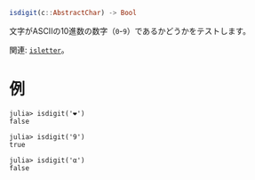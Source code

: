 ```julia
isdigit(c::AbstractChar) -> Bool
```

文字がASCIIの10進数の数字（`0`-`9`）であるかどうかをテストします。

関連: [`isletter`](@ref)。

# 例

```jldoctest
julia> isdigit('❤')
false

julia> isdigit('9')
true

julia> isdigit('α')
false
```
